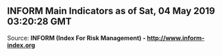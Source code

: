 ## INFORM Main Indicators as of Sat, 04 May 2019 03:20:28 GMT

Source: **INFORM (Index For Risk Management) - http://www.inform-index.org**